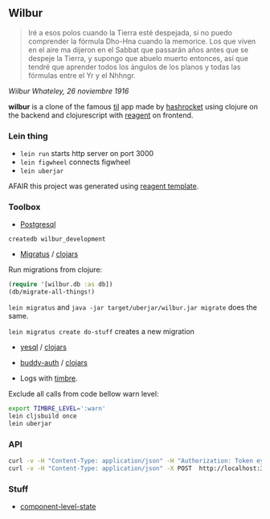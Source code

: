 ## Wilbur

> Iré a esos polos cuando la Tierra esté despejada, si no puedo comprender
> la fórmula Dho-Hna cuando la memorice.
> Los que viven en el aire ma dijeron en el Sabbat que passarán años antes
> que se despeje la Tierra, y supongo que abuelo muerto entonces, así que tendré
> que aprender todos los ángulos de los planos y todas las fórmulas entre el Yr y el Nhhngr.

_Wilbur Whateley, 26 noviembre 1916_

**wilbur** is a clone of the famous [til](https://til.hashrocket.com/) app made by
[hashrocket](https://github.com/hashrocket/hr-til) using clojure on the backend and
clojurescript with [reagent](http://reagent-project.github.io/) on frontend.

### Lein thing

 * ```lein run``` starts http server on port 3000
 * ```lein figwheel``` connects figwheel
 * ```lein uberjar```

AFAIR this project was generated using [reagent template](https://github.com/reagent-project/reagent-template).

### Toolbox

 * [Postgresql](https://www.postgresql.org/docs/9.5/static/index.html)

```createdb wilbur_development```

 * [Migratus](https://github.com/yogthos/migratus) / [clojars](https://clojars.org/migratus)

Run migrations from clojure:

```clojure
(require '[wilbur.db :as db])
(db/migrate-all-things!)
```

`lein migratus` and `java -jar target/uberjar/wilbur.jar migrate` does the same.

`lein migratus create do-stuff` creates a new migration

 * [yesql](https://github.com/krisajenkins/yesql) / [clojars](https://clojars.org/yesql)

 * [buddy-auth](https://funcool.github.io/buddy-auth/latest) / [clojars](https://clojars.org/buddy/buddy-auth)

 * Logs with [timbre](https://github.com/ptaoussanis/timbre).

Exclude all calls from code bellow warn level:

```bash
export TIMBRE_LEVEL=':warn'
lein cljsbuild once
lein uberjar
```

### API

```bash
curl -v -H "Content-Type: application/json" -H "Authorization: Token eyJh.." -X PATCH http://localhost:3000/api/v1/posts/1.json -d '{"post": {"title": "Hello"}}'
curl -v -H "Content-Type: application/json" -X POST  http://localhost:3000/api/v1/login.json   -d '{"username": "admin", "password": "secrez"}'

```

### Stuff

 * [component-level-state](https://github.com/reagent-project/reagent-cookbook/tree/master/basics/component-level-state)
